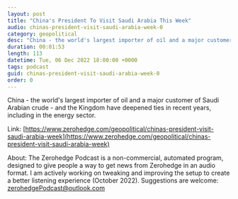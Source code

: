 ```yaml
---
layout: post
title: "China's President To Visit Saudi Arabia This Week"
audio: chinas-president-visit-saudi-arabia-week-0
category: geopolitical
desc: "China - the world's largest importer of oil and a major customer of Saudi Arabian crude - and the Kingdom have deepened ties in recent years, including in the energy sector."
duration: 00:01:53
length: 113
datetime: Tue, 06 Dec 2022 18:00:00 +0000
tags: podcast
guid: chinas-president-visit-saudi-arabia-week-0
order: 0
---
```

China - the world's largest importer of oil and a major customer of Saudi Arabian crude - and the Kingdom have deepened ties in recent years, including in the energy sector.

Link: [https://www.zerohedge.com/geopolitical/chinas-president-visit-saudi-arabia-week](https://www.zerohedge.com/geopolitical/chinas-president-visit-saudi-arabia-week)

About: The Zerohedge Podcast is a non-commercial, automated program, designed to give people a way to get news from Zerohedge in an audio format.  I am actively working on tweaking and improving the setup to create a better listening experience (October 2022).  Suggestions are welcome: [zerohedgePodcast@outlook.com](mailto:zerohedgePodcast@outlook.com)